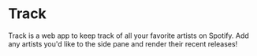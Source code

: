# Track
Track is a web app to keep track of all your favorite artists on Spotify. Add any artists you'd like to the side pane and render their recent releases!
